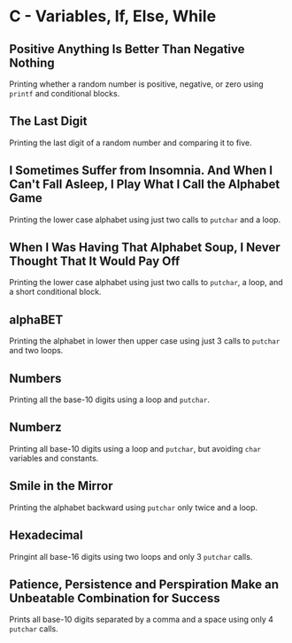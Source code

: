 # C - Variables, If, Else, While

## Positive Anything Is Better Than Negative Nothing
Printing whether a random number is positive, negative, or zero using `printf` and conditional blocks.

## The Last Digit
Printing the last digit of a random number and comparing it to five.

## I Sometimes Suffer from Insomnia. And When I Can't Fall Asleep, I Play What I Call the Alphabet Game
Printing the lower case alphabet using just two calls to `putchar` and a loop.

## When I Was Having That Alphabet Soup, I Never Thought That It Would Pay Off
Printing the lower case alphabet using just two calls to `putchar`, a loop, and a short conditional block.

## alphaBET
Printing the alphabet in lower then upper case using just 3 calls to `putchar` and two loops.

## Numbers
Printing all the base-10 digits using a loop and `putchar`.

## Numberz
Printing all base-10 digits using a loop and `putchar`, but avoiding `char` variables and constants.

## Smile in the Mirror
Printing the alphabet backward using `putchar` only twice and a loop.

## Hexadecimal
Pringint all base-16 digits using two loops and only 3 `putchar` calls.

## Patience, Persistence and Perspiration Make an Unbeatable Combination for Success
Prints all base-10 digits separated by a comma and a space using only 4 `putchar` calls.
